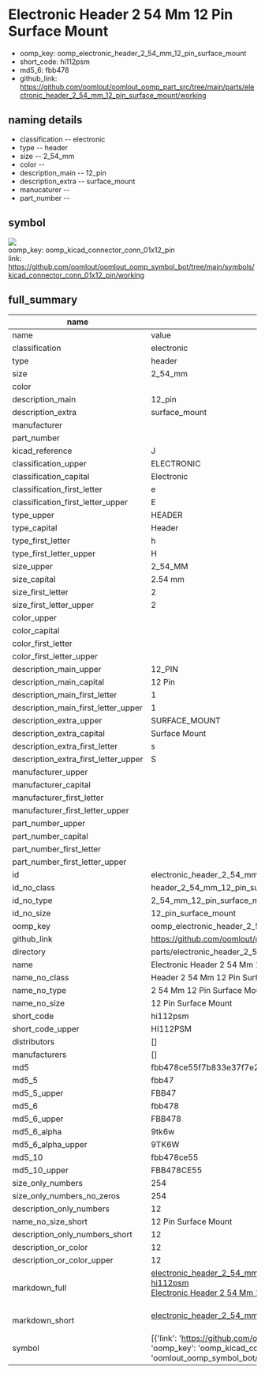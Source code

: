 # Electronic Header 2 54 Mm 12 Pin Surface Mount

  
* oomp_key: oomp_electronic_header_2_54_mm_12_pin_surface_mount 
* short_code: hi112psm
* md5_6: fbb478  
* github_link: https://github.com/oomlout/oomlout_oomp_part_src/tree/main/parts/electronic_header_2_54_mm_12_pin_surface_mount/working  
## naming details
* classification -- electronic
* type -- header
* size -- 2_54_mm
* color -- 
* description_main -- 12_pin
* description_extra -- surface_mount
* manucaturer -- 
* part_number -- 



## symbol

![](symbol/{index}}/working/working_600.png)  
oomp_key: oomp_kicad_connector_conn_01x12_pin  
link: https://github.com/oomlout/oomlout_oomp_symbol_bot/tree/main/symbols/kicad_connector_conn_01x12_pin/working  


## full_summary
| name | value | 
| --- | --- | 
| name | value | 
| classification | electronic | 
| type | header | 
| size | 2_54_mm | 
| color |  | 
| description_main | 12_pin | 
| description_extra | surface_mount | 
| manufacturer |  | 
| part_number |  | 
| kicad_reference | J | 
| classification_upper | ELECTRONIC | 
| classification_capital | Electronic | 
| classification_first_letter | e | 
| classification_first_letter_upper | E | 
| type_upper | HEADER | 
| type_capital | Header | 
| type_first_letter | h | 
| type_first_letter_upper | H | 
| size_upper | 2_54_MM | 
| size_capital | 2.54 mm | 
| size_first_letter | 2 | 
| size_first_letter_upper | 2 | 
| color_upper |  | 
| color_capital |  | 
| color_first_letter |  | 
| color_first_letter_upper |  | 
| description_main_upper | 12_PIN | 
| description_main_capital | 12 Pin | 
| description_main_first_letter | 1 | 
| description_main_first_letter_upper | 1 | 
| description_extra_upper | SURFACE_MOUNT | 
| description_extra_capital | Surface Mount | 
| description_extra_first_letter | s | 
| description_extra_first_letter_upper | S | 
| manufacturer_upper |  | 
| manufacturer_capital |  | 
| manufacturer_first_letter |  | 
| manufacturer_first_letter_upper |  | 
| part_number_upper |  | 
| part_number_capital |  | 
| part_number_first_letter |  | 
| part_number_first_letter_upper |  | 
| id | electronic_header_2_54_mm_12_pin_surface_mount | 
| id_no_class | header_2_54_mm_12_pin_surface_mount | 
| id_no_type | 2_54_mm_12_pin_surface_mount | 
| id_no_size | 12_pin_surface_mount | 
| oomp_key | oomp_electronic_header_2_54_mm_12_pin_surface_mount | 
| github_link | https://github.com/oomlout/oomlout_oomp_part_src/tree/main/parts/electronic_header_2_54_mm_12_pin_surface_mount/working | 
| directory | parts/electronic_header_2_54_mm_12_pin_surface_mount | 
| name | Electronic Header 2 54 Mm 12 Pin Surface Mount | 
| name_no_class | Header 2 54 Mm 12 Pin Surface Mount | 
| name_no_type | 2 54 Mm 12 Pin Surface Mount | 
| name_no_size | 12 Pin Surface Mount | 
| short_code | hi112psm | 
| short_code_upper | HI112PSM | 
| distributors | [] | 
| manufacturers | [] | 
| md5 | fbb478ce55f7b833e37f7e2e5a982737 | 
| md5_5 | fbb47 | 
| md5_5_upper | FBB47 | 
| md5_6 | fbb478 | 
| md5_6_upper | FBB478 | 
| md5_6_alpha | 9tk6w | 
| md5_6_alpha_upper | 9TK6W | 
| md5_10 | fbb478ce55 | 
| md5_10_upper | FBB478CE55 | 
| size_only_numbers | 254 | 
| size_only_numbers_no_zeros | 254 | 
| description_only_numbers | 12 | 
| name_no_size_short | 12 Pin Surface Mount | 
| description_only_numbers_short | 12 | 
| description_or_color | 12 | 
| description_or_color_upper | 12 | 
| markdown_full | [electronic_header_2_54_mm_12_pin_surface_mount](https://github.com/oomlout/oomlout_oomp_part_src/tree/main/parts/electronic_header_2_54_mm_12_pin_surface_mount/working)<br>[hi112psm](https://github.com/oomlout/oomlout_oomp_part_src/tree/main/parts/electronic_header_2_54_mm_12_pin_surface_mount/working)<br>[Electronic Header 2 54 Mm 12 Pin Surface Mount](https://github.com/oomlout/oomlout_oomp_part_src/tree/main/parts/electronic_header_2_54_mm_12_pin_surface_mount/working)<br><br> | 
| markdown_short | [electronic_header_2_54_mm_12_pin_surface_mount](https://github.com/oomlout/oomlout_oomp_part_src/tree/main/parts/electronic_header_2_54_mm_12_pin_surface_mount/working)<br><br> | 
| symbol | [{'link': 'https://github.com/oomlout/oomlout_oomp_symbol_bot/tree/main/symbols/kicad_connector_conn_01x12_pin', 'oomp_key': 'oomp_kicad_connector_conn_01x12_pin', 'directory': 'oomlout_oomp_symbol_bot/symbols/kicad_connector_conn_01x12_pin//working/working.kicad_sym', 'index': 0}] | 
